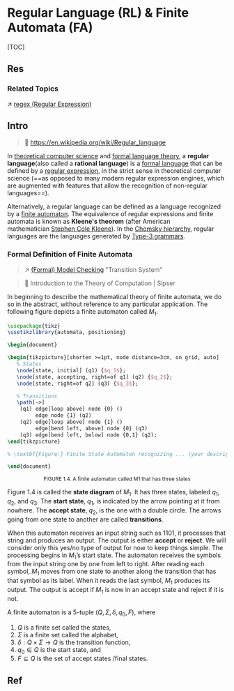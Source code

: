 # Regular Language (RL) & Finite Automata (FA)

[TOC]



## Res
### Related Topics
↗ [regex (Regular Expression)](../../../../🔑%20CS%20Core/👩‍💻%20Computer%20Languages%20&%20Programming%20Methodology/Other%20Languages%20for%20Specific%20Areas/🪁%20DSL(Domain%20Specific%20Languages)%20&%20GPL(General%20Purpose%20Languages)/📌%20regex%20(Regular%20Expression)/regex%20(Regular%20Expression).md)



## Intro
> 🔗 https://en.wikipedia.org/wiki/Regular_language

In [theoretical computer science](https://en.wikipedia.org/wiki/Theoretical_computer_science "Theoretical computer science") and [formal language theory](https://en.wikipedia.org/wiki/Formal_language_theory "Formal language theory"), a **regular language**(also called a **rational language**) is a [formal language](https://en.wikipedia.org/wiki/Formal_language "Formal language") that can be defined by a [regular expression](https://en.wikipedia.org/wiki/Regular_expression "Regular expression"), in the strict sense in theoretical computer science (==as opposed to many modern regular expression engines, which are augmented with features that allow the recognition of non-regular languages==).

Alternatively, a regular language can be defined as a language recognized by a [finite automaton](https://en.wikipedia.org/wiki/Finite_automaton "Finite automaton"). The equivalence of regular expressions and finite automata is known as **Kleene's theorem** (after American mathematician [Stephen Cole Kleene](https://en.wikipedia.org/wiki/Stephen_Cole_Kleene "Stephen Cole Kleene")). In the [Chomsky hierarchy](https://en.wikipedia.org/wiki/Chomsky_hierarchy "Chomsky hierarchy"), regular languages are the languages generated by [Type-3 grammars](https://en.wikipedia.org/wiki/Regular_grammar "Regular grammar").


### Formal Definition of Finite Automata
> ↗ [(Formal) Model Checking](../../../../CyberSecurity/🏰%20Cybersecurity%20Basics%20&%20InfoSec/🍦%20Software%20Security/🪆%20Software%20(Program)%20Analysis%20&%20Binary%20Engineering/📌%20Software%20(Program)%20Analysis%20Basics/🙇‍♂️%20Formal%20Methods%20&%20Formal%20Verification%20(FV)/(Formal)%20Model%20Checking/(Formal)%20Model%20Checking.md) "Transition System"

> 📖  Introduction to the Theory of Computation | Sipser

In beginning to describe the mathematical theory of finite automata, we do so in the abstract, without reference to any particular application. The following figure depicts a finite automaton called $M_{1}$.
```tikz
\usepackage{tikz}
\usetikzlibrary{automata, positioning}

\begin{document}

\begin{tikzpicture}[shorten >=1pt, node distance=3cm, on grid, auto] 
   % States
   \node[state, initial] (q1) {$q_1$}; 
   \node[state, accepting, right=of q1] (q2) {$q_2$}; 
   \node[state, right=of q2] (q3) {$q_3$}; 

   % Transitions
   \path[->] 
    (q1) edge[loop above] node {0} ()
         edge node {1} (q2)
    (q2) edge[loop above] node {1} ()
         edge[bend left, above] node {0} (q3)
    (q3) edge[bend left, below] node {0,1} (q2);
\end{tikzpicture}

% \textbf{Figure:} Finite State Automaton recognizing ... (your description here)

\end{document}
```
<div style="text-align: center;">
  <small>FIGURE 1.4. A finite automaton called M1 that has three states</small>
</div>

Figure 1.4 is called the **state diagram** of $M_{1}$. It has three states, labeled $q_{1}$, $q_{2}$, and $q_{3}$. The **start state**, $q_{1}$, is indicated by the arrow pointing at it from nowhere. The **accept state**, $q_{2}$, is the one with a double circle. The arrows going from one state to another are called **transitions**. 

When this automaton receives an input string such as $1101$, it processes that string and produces an output. The output is either **accept** or **reject**. We will consider only this yes/no type of output for now to keep things simple. The processing begins in $M_{1}$’s start state. The automaton receives the symbols from the input string one by one from left to right. After reading each symbol, $M_{1}$ moves from one state to another along the transition that has that symbol as its label. When it reads the last symbol, $M_{1}$ produces its output. The output is accept if $M_{1}$ is now in an accept state and reject if it is not.

A finite automaton is a 5-tuple $(Q, \Sigma, \delta ,q_{0}, F)$, where
1. $Q$ is a finite set called the states,
2. $\Sigma$ is a finite set called the alphabet,
3. $\delta: Q \times \Sigma \to Q$ is the transition function,
4. $q_{0} \in Q$ is the start state, and
5. $F \subseteq Q$ is the set of accept states /final states.



## Ref

